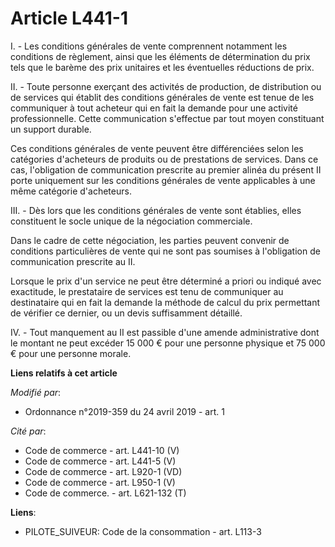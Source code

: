 # Article L441-1

I. - Les conditions générales de vente comprennent notamment les conditions de règlement, ainsi que les éléments de
détermination du prix tels que le barème des prix unitaires et les éventuelles réductions de prix.

II. - Toute personne exerçant des activités de production, de distribution ou de services qui établit des conditions
générales de vente est tenue de les communiquer à tout acheteur qui en fait la demande pour une activité professionnelle.
Cette communication s'effectue par tout moyen constituant un support durable.

Ces conditions générales de vente peuvent être différenciées selon les catégories d'acheteurs de produits ou de prestations
de services. Dans ce cas, l'obligation de communication prescrite au premier alinéa du présent II porte uniquement sur les
conditions générales de vente applicables à une même catégorie d'acheteurs.

III. - Dès lors que les conditions générales de vente sont établies, elles constituent le socle unique de la négociation
commerciale.

Dans le cadre de cette négociation, les parties peuvent convenir de conditions particulières de vente qui ne sont pas
soumises à l'obligation de communication prescrite au II.

Lorsque le prix d'un service ne peut être déterminé a priori ou indiqué avec exactitude, le prestataire de services est tenu
de communiquer au destinataire qui en fait la demande la méthode de calcul du prix permettant de vérifier ce dernier, ou un
devis suffisamment détaillé.

IV. - Tout manquement au II est passible d'une amende administrative dont le montant ne peut excéder 15 000 € pour une
personne physique et 75 000 € pour une personne morale.

**Liens relatifs à cet article**

_Modifié par_:

  - Ordonnance n°2019-359 du 24 avril 2019 - art. 1

_Cité par_:

  - Code de commerce - art. L441-10 (V)
  - Code de commerce - art. L441-5 (V)
  - Code de commerce - art. L920-1 (VD)
  - Code de commerce - art. L950-1 (V)
  - Code de commerce. - art. L621-132 (T)

**Liens**:

  - PILOTE_SUIVEUR: Code de la consommation - art. L113-3
